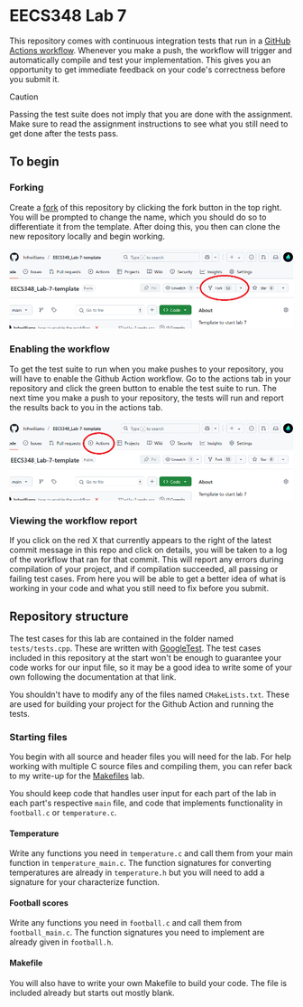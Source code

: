 # EECS348 Lab 7

This repository comes with continuous integration tests that run in a
[GitHub Actions workflow](https://docs.github.com/en/actions/about-github-actions/understanding-github-actions).
Whenever you make a push, the workflow will trigger and automatically
compile and test your implementation. This gives you an opportunity to
get immediate feedback on your code's correctness before you submit it.

> [!CAUTION]
> Passing the test suite does not imply that you are done with the assignment.
> Make sure to read the assignment instructions to see what you still need to
> get done after the tests pass.

## To begin

### Forking

Create a [fork](https://docs.github.com/en/pull-requests/collaborating-with-pull-requests/working-with-forks/fork-a-repo)
of this repository by clicking the fork button in the top right. You will be prompted to change the name, which
you should do so to differentiate it from the template. After doing this, you then can clone the new repository locally
and begin working.

![image](img/fork.png)

### Enabling the workflow

To get the test suite to run when you make pushes to your repository, you will have to enable the Github Action workflow.
Go to the actions tab in your repository and click the green button to enable the test suite to run. The next time you
make a push to your repository, the tests will run and report the results back to you in the actions tab.

![image](img/actions.png)

### Viewing the workflow report

If you click on the red X that currently appears to the right of the latest
commit message in this repo and click on details, you will be taken to a log
of the workflow that ran for that commit. This will report any errors during
compilation of your project, and if compilation succeeded, all passing or
failing test cases. From here you will be able to get a better idea of what is
working in your code and what you still need to fix before you submit.

## Repository structure

The test cases for this lab are contained in the folder named `tests/tests.cpp`.
These are written with [GoogleTest](https://github.com/google/googletest). The
test cases included in this repository at the start won't be enough to
guarantee your code works for our input file, so it may be a good idea to write
some of your own following the documentation at that link.

You shouldn't have to modify any of the files named `CMakeLists.txt`. These are
used for building your project for the Github Action and running the tests.

### Starting files

You begin with all source and header files you will need for the lab. For help
working with multiple C source files and compiling them, you can refer back to
my write-up for the [Makefiles](https://people.eecs.ku.edu/~h054w684/lab3.html)
lab.

You should keep code that handles user input for each part of the lab in each 
part's respective `main` file, and code that implements functionality in
`football.c` or `temperature.c`.

#### Temperature

Write any functions you need in `temperature.c` and call them from your main
function in `temperature_main.c`. The function signatures for converting
temperatures are already in `temperature.h` but you will need to add a
signature for your characterize function.

#### Football scores

Write any functions you need in `football.c` and call them from
`football_main.c`. The function signatures you need to implement are already
given in `football.h`.

#### Makefile

You will also have to write your own Makefile to build your code. The file is
included already but starts out mostly blank.

